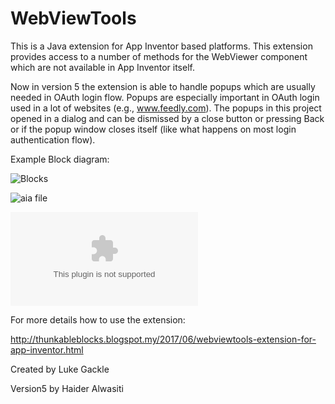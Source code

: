 # WebViewTools

This is a Java extension for App Inventor based platforms. This extension provides access to a number of methods for the WebViewer component which are not available in App Inventor itself.

Now in version 5 the extension is able to handle popups which are usually needed in OAuth login flow. Popups are especially important in OAuth login used in a lot of websites (e.g., www.feedly.com). The popups in this project opened in a dialog and can be dismissed by a close button or pressing Back or if the popup window closes itself (like what happens on most login authentication flow).

Example Block diagram:

![Blocks](https://github.com/hwasiti/WebViewTools/raw/master/Blocks.png)

![aia file](https://github.com/hwasiti/WebViewTools/raw/master/test9.aia)

![apk file](https://github.com/hwasiti/WebViewTools/raw/master/test9.apk)

For more details how to use the extension:

http://thunkableblocks.blogspot.my/2017/06/webviewtools-extension-for-app-inventor.html

Created by Luke Gackle 

Version5 by Haider Alwasiti

